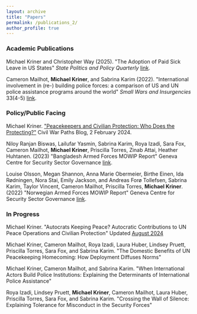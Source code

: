 ```yaml
---
layout: archive
title: "Papers"
permalink: /publications_2/
author_profile: true
---
```


### Academic Publications
Michael Kriner and Christopher Way (2025). "The Adoption of Paid Sick Leave in US States" <i>State Politics and Policy Quarterly</i> [link](https://doi.org/10.1017/spq.2024.33).

Cameron Mailhot, **Michael Kriner**, and Sabrina Karim (2022). "International involvement in (re-) building police forces: a comparison of US and UN police assistance programs around the world" <i>Small Wars and Insurgencies</i> 33(4-5) [link](https://www.tandfonline.com/doi/abs/10.1080/09592318.2022.2041367).


### Policy/Public Facing
Michael Kriner. ["Peacekeepers and Civilian Protection: Who Does the Protecting?"](https://www.civilwarpaths.org/peacekeepers-and-civilian-protection-who-does-the-protecting/) Civil War Paths Blog, 2 February 2024. 

Niloy Ranjan Biswas, Lailufar Yasmin, Sabrina Karim, Roya Izadi, Sara Fox, Cameron Mailhot, **Michael Kriner**, Priscilla Torres, Zinab Attai, Heather Huhtanen. (2023) "Bangladesh Armed Forces MOWIP Report" Geneva Centre for Security Sector Governance [link](https://www.dcaf.ch/bangladesh-armed-forces-mowip-report).

Louise Olsson, Megan Shannon, Anna Marie Obermeier, Birthe Einen, Ida Rødningen, Nora Stai, Emily Jackson, and Andreas Forø Tollefsen, Sabrina Karim, Taylor Vincent, Cameron Mailhot, Priscilla Torres, **Michael Kriner**. (2022) "Norwegian Armed Forces MOWIP Report" Geneva Centre for Security Sector Governance [link](https://www.dcaf.ch/norwegian-armed-forces-mowip-report).


### In Progress
Michael Kriner. "Autocrats Keeping Peace? Autocratic Contributions to UN Peace Operations and Civilian Protection" Updated [August 2024](/files/autocrats_pk.pdf)

Michael Kriner, Cameron Mailhot, Roya Izadi, Laura Huber, Lindsey Pruett, Priscilla Torres, Sara Fox, and Sabrina Karim. "The Domestic Benefits of UN Peacekeeping Homecoming: How Deployment Diffuses Norms"

Michael Kriner, Cameron Mailhot, and Sabrina Karim. "When International Actors Build Police Institutions: Explaining the Determinants of International Police Assistance"

Roya Izadi, Lindsey Pruett, **Michael Kriner**, Cameron Mailhot, Laura Huber, Priscilla Torres, Sara Fox, and Sabrina Karim. "Crossing the Wall of Silence: Explaining Tolerance for Misconduct in the Security Forces"
